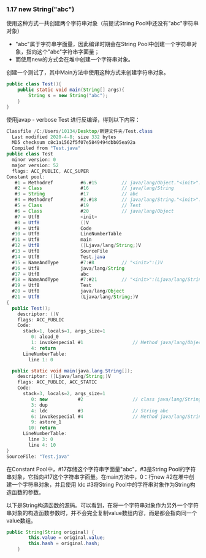 ### 1.17 new String("abc")

使用这种方式一共创建两个字符串对象（前提试String Pool中还没有"abc"字符串对象）

* "abc"属于字符串字面量，因此编译时期会在String Pool中创建一个字符串对象，指向这个"abc"字符串字面量；
* 而使用new的方式会在堆中创建一个字符串对象。 

创建一个测试了，其中Main方法中使用这种方式来创建字符串对象。

``` java
public class Test(){
    public static void main(String[] args){
        String s = new String("abc");
    }
}
```

使用javap - verbose Test 进行反编译，得到以下内容：

``` java
Classfile /C:/Users/10134/Desktop/新建文件夹/Test.class
  Last modified 2020-4-8; size 332 bytes
  MD5 checksum c8c1a1562f5f07e5849494dbb05ea92a
  Compiled from "Test.java"
public class Test
  minor version: 0
  major version: 52
  flags: ACC_PUBLIC, ACC_SUPER
Constant pool:
   #1 = Methodref          #6.#15         // java/lang/Object."<init>":()V
   #2 = Class              #16            // java/lang/String
   #3 = String             #17            // abc
   #4 = Methodref          #2.#18         // java/lang/String."<init>":(Ljava/lang/String;)V
   #5 = Class              #19            // Test
   #6 = Class              #20            // java/lang/Object
   #7 = Utf8               <init>
   #8 = Utf8               ()V
   #9 = Utf8               Code
  #10 = Utf8               LineNumberTable
  #11 = Utf8               main
  #12 = Utf8               ([Ljava/lang/String;)V
  #13 = Utf8               SourceFile
  #14 = Utf8               Test.java
  #15 = NameAndType        #7:#8          // "<init>":()V
  #16 = Utf8               java/lang/String
  #17 = Utf8               abc
  #18 = NameAndType        #7:#21         // "<init>":(Ljava/lang/String;)V
  #19 = Utf8               Test
  #20 = Utf8               java/lang/Object
  #21 = Utf8               (Ljava/lang/String;)V
{
  public Test();
    descriptor: ()V
    flags: ACC_PUBLIC
    Code:
      stack=1, locals=1, args_size=1
         0: aload_0
         1: invokespecial #1                  // Method java/lang/Object."<init>":()V
         4: return
      LineNumberTable:
        line 1: 0

  public static void main(java.lang.String[]);
    descriptor: ([Ljava/lang/String;)V
    flags: ACC_PUBLIC, ACC_STATIC
    Code:
      stack=3, locals=2, args_size=1
         0: new           #2                  // class java/lang/String
         3: dup
         4: ldc           #3                  // String abc
         6: invokespecial #4                  // Method java/lang/String."<init>":(Ljava/lang/String;)V
         9: astore_1
        10: return
      LineNumberTable:
        line 3: 0
        line 4: 10
}
SourceFile: "Test.java"

```

在Constant Pool中，#17存储这个字符串字面量"abc"，#3是String Pool的字符串对象，它指向#17这个字符串字面量。在main方法中，0：行new #2在堆中创建一个字符串对象，并且使用 ldc #3将String Pool中的字符串对象作为String构造函数的参数。

以下是String构造函数的源码。可以看到，在将一个字符串对象作为另外一个字符串对象的构造函数参数时，并不会完全复制value数组内容，而是都会指向同一个value数组。

```  java
public String(String original) {
        this.value = original.value;
        this.hash = original.hash;
    }
```

